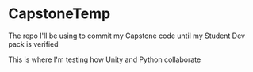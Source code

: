 # CapstoneTemp
The repo I'll be using to commit my Capstone code until my Student Dev pack is verified

This is where I'm testing how Unity and Python collaborate